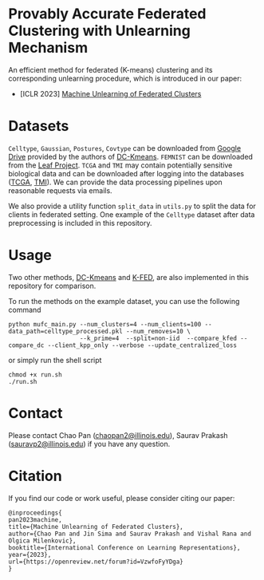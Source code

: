 # Provably Accurate Federated Clustering with Unlearning Mechanism
An efficient method for federated (K-means) clustering and its corresponding unlearning procedure, which is introduced in our paper:

- [ICLR 2023] [Machine Unlearning of Federated Clusters](https://openreview.net/pdf?id=VzwfoFyYDga)

# Datasets
`Celltype`, `Gaussian`, `Postures`, `Covtype` can be downloaded from [Google Drive](https://drive.google.com/drive/folders/1LqazOJuH3uOgFxHtBodwon6htEE2Wq13) provided by the authors of [DC-Kmeans](https://arxiv.org/abs/1907.05012). `FEMNIST` can be downloaded from the [Leaf Project](https://leaf.cmu.edu/). `TCGA` and `TMI` may contain potentially sensitive biological data and can be downloaded after logging into the databases ([TCGA](https://www.cancer.gov/about-nci/organization/ccg/research/structural-genomics/tcga), [TMI](https://commonfund.nih.gov/hmp)). We can provide the data processing pipelines upon reasonable requests via emails.

We also provide a utility function `split_data` in `utils.py` to split the data for clients in federated setting. One example of the `Celltype` dataset after data preprocessing is included in this repository.

# Usage
Two other methods, [DC-Kmeans](https://arxiv.org/abs/1907.05012) and [K-FED](https://arxiv.org/abs/2103.00697), are also implemented in this repository for comparison.

To run the methods on the example dataset, you can use the following command
```
python mufc_main.py --num_clusters=4 --num_clients=100 --data_path=celltype_processed.pkl --num_removes=10 \
                    --k_prime=4  --split=non-iid  --compare_kfed --compare_dc --client_kpp_only --verbose --update_centralized_loss
```
or simply run the shell script
```
chmod +x run.sh
./run.sh
```

# Contact
Please contact Chao Pan (chaopan2@illinois.edu), Saurav Prakash (sauravp2@illinois.edu) if you have any question.

# Citation
If you find our code or work useful, please consider citing our paper:
```
@inproceedings{
pan2023machine,
title={Machine Unlearning of Federated Clusters},
author={Chao Pan and Jin Sima and Saurav Prakash and Vishal Rana and Olgica Milenkovic},
booktitle={International Conference on Learning Representations},
year={2023},
url={https://openreview.net/forum?id=VzwfoFyYDga}
}
```

